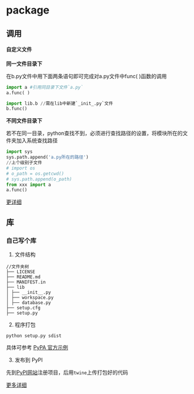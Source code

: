 # package

## 调用

#### 自定义文件

**同一文件目录下**

在b.py文件中用下面两条语句即可完成对a.py文件中func( )函数的调用

```python
import a #引用同目录下文件`a.py`
a.func( )
```

```python
import lib.b //需在lib中新建`_init_.py`文件
b.func()
```

**不同文件目录下**

若不在同一目录，python查找不到，必须进行查找路径的设置，将模块所在的文件夹加入系统查找路径

```python
import sys
sys.path.append('a.py所在的路径')
//上个级别子文件
# import os
# o_path = os.getcwd()
# sys.path.append(o_path)
from xxx import a
a.func()
```

[更详细](https://blog.csdn.net/qq_32897143/article/details/79960432)

## 库

### 自己写个库

1. 文件结构
```path
//文件夹树
├── LICENSE 
├── README.md 
├── MANIFEST.in 
├── lib
│ ├── __init__.py 
│ ├── workspace.py 
│ ├── database.py 
├── setup.cfg 
├── setup.py
```

2. 程序打包
```
python setup.py sdist 
```

具体可参考 [PyPA 官方示例](https://github.com/pypa/sampleproject)

3. 发布到 PyPI

先到[PyPI网站](https://pypi.python.org/pypi?%3Aaction=submit_form)注册项目，后用`twine`上传打包好的代码

[更多详细](https://www.jianshu.com/p/81d20ccf5d13)

